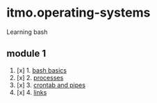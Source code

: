 # itmo.operating-systems
Learning bash
## module 1
1. [x] 1. [bash basics](https://github.com/mrskycriper/itmo.operating-systems/tree/master/Lab01)
2. [x] 2. [processes](https://github.com/mrskycriper/itmo.operating-systems/tree/master/Lab02)
3. [x] 3. [crontab and pipes](https://github.com/mrskycriper/itmo.operating-systems/tree/master/Lab03)
4. [x] 4. [links](https://github.com/mrskycriper/itmo.operating-systems/tree/master/Lab04)

